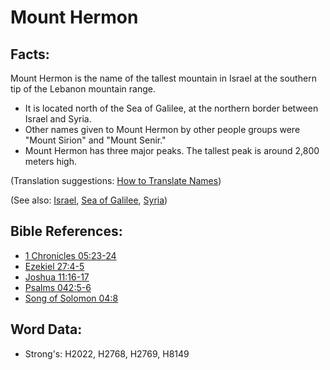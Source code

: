# Mount Hermon #

## Facts: ##

Mount Hermon is the name of the tallest mountain in Israel at the southern tip of the Lebanon mountain range.

* It is located north of the Sea of Galilee, at the northern border between Israel and Syria.
* Other names given to Mount Hermon by other people groups were "Mount Sirion" and "Mount Senir."
* Mount Hermon has three major peaks. The tallest peak is around 2,800 meters high.

(Translation suggestions: [How to Translate Names](rc://en/ta/man/translate/translate-names))

(See also: [Israel](../kt/israel.md), [Sea of Galilee](../names/seaofgalilee.md), [Syria](../names/syria.md))

## Bible References: ##

* [1 Chronicles 05:23-24](rc://en/tn/help/1ch/05/23)
* [Ezekiel 27:4-5](rc://en/tn/help/ezk/27/04)
* [Joshua 11:16-17](rc://en/tn/help/jos/11/16)
* [Psalms 042:5-6](rc://en/tn/help/psa/042/005)
* [Song of Solomon 04:8](rc://en/tn/help/sng/04/08)

## Word Data: ##

* Strong's: H2022, H2768, H2769, H8149
